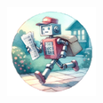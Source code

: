 <p align="center">
  <img src="https://raw.githubusercontent.com/eduardostuart/paperboy/main/.github/resources/paperboy.png" alt="Paperboy" width="160">
</p>
